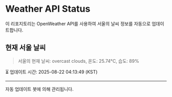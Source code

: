 
# Weather API Status

이 리포지토리는 OpenWeather API를 사용하여 서울의 날씨 정보를 자동으로 업데이트합니다.

## 현재 서울 날씨
> 서울의 현재 날씨: overcast clouds, 온도: 25.74°C, 습도: 89%

⏳ 업데이트 시간: 2025-08-22 04:13:49 (KST)

---
자동 업데이트 봇에 의해 관리됩니다.
